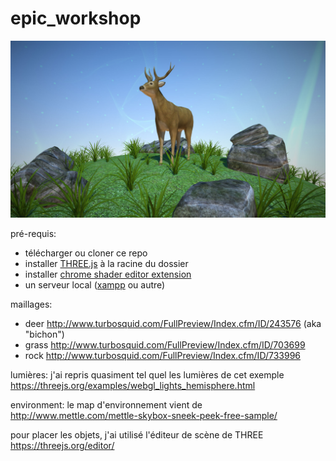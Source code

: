 # epic_workshop

![result](intro/slides/cover.jpg)

pré-requis:

* télécharger ou cloner ce repo
* installer [THREE.js](https://github.com/mrdoob/three.js/) à la racine du dossier
* installer [chrome shader editor extension](chrome.google.com/webstore/detail/shader-editor/ggeaidddejpbakgafapihjbgdlbbbpob)
* un serveur local ([xampp](https://www.apachefriends.org/fr/index.html) ou autre)

maillages:

* deer http://www.turbosquid.com/FullPreview/Index.cfm/ID/243576 (aka "bichon")
* grass http://www.turbosquid.com/FullPreview/Index.cfm/ID/703699
* rock http://www.turbosquid.com/FullPreview/Index.cfm/ID/733996

lumières:
j'ai repris quasiment tel quel les lumières de cet exemple
https://threejs.org/examples/webgl_lights_hemisphere.html

environment:
le map d'environnement vient de 
http://www.mettle.com/mettle-skybox-sneek-peek-free-sample/

pour placer les objets, j'ai utilisé l'éditeur de scène de THREE
https://threejs.org/editor/
